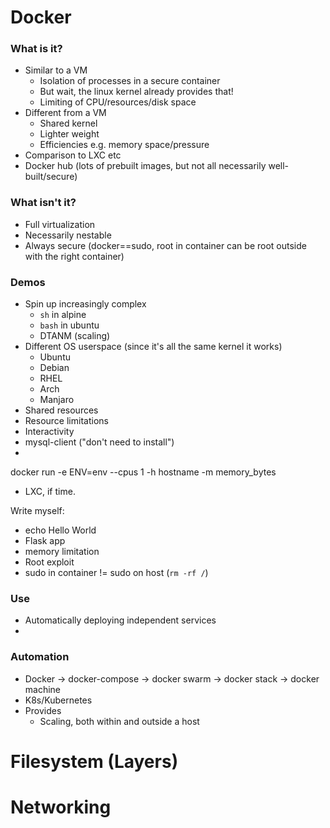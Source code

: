 # Docker

### What is it?
 * Similar to a VM
    * Isolation of processes in a secure container
    * But wait, the linux kernel already provides that!
    * Limiting of CPU/resources/disk space
 * Different from a VM
    * Shared kernel
    * Lighter weight
    * Efficiencies e.g. memory space/pressure
 * Comparison to LXC etc
 * Docker hub (lots of prebuilt images, but not all necessarily well-built/secure)

### What isn't it?
 * Full virtualization
 * Necessarily nestable
 * Always secure (docker==sudo, root in container can be root outside with the right container)

### Demos
 * Spin up increasingly complex
   * `sh` in alpine
   * `bash` in ubuntu
   * DTANM (scaling)
 * Different OS userspace (since it's all the same kernel it works)
   * Ubuntu
   * Debian
   * RHEL
   * Arch
   * Manjaro
 * Shared resources
 * Resource limitations
 * Interactivity
 * mysql-client ("don't need to install")
 * 
docker run -e ENV=env --cpus 1 -h hostname -m memory_bytes
 * LXC, if time.

Write myself:
 * echo Hello World
 * Flask app
 * memory limitation
 * Root exploit
 * sudo in container != sudo on host (`rm -rf /`)
### Use
 * Automatically deploying independent services
 * 

### Automation
 * Docker -> docker-compose -> docker swarm -> docker stack -> docker machine
 * K8s/Kubernetes
 * Provides
   * Scaling, both within and outside a host

# Filesystem (Layers)

# Networking
